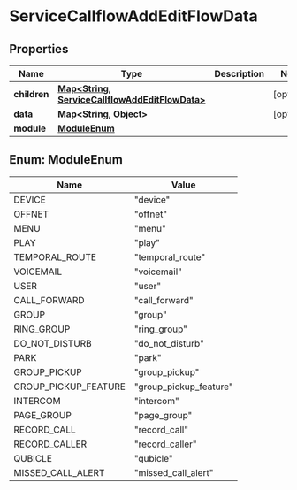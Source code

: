 

# ServiceCallflowAddEditFlowData


## Properties

| Name | Type | Description | Notes |
|------------ | ------------- | ------------- | -------------|
|**children** | [**Map&lt;String, ServiceCallflowAddEditFlowData&gt;**](ServiceCallflowAddEditFlowData.md) |  |  [optional] |
|**data** | **Map&lt;String, Object&gt;** |  |  [optional] |
|**module** | [**ModuleEnum**](#ModuleEnum) |  |  |



## Enum: ModuleEnum

| Name | Value |
|---- | -----|
| DEVICE | &quot;device&quot; |
| OFFNET | &quot;offnet&quot; |
| MENU | &quot;menu&quot; |
| PLAY | &quot;play&quot; |
| TEMPORAL_ROUTE | &quot;temporal_route&quot; |
| VOICEMAIL | &quot;voicemail&quot; |
| USER | &quot;user&quot; |
| CALL_FORWARD | &quot;call_forward&quot; |
| GROUP | &quot;group&quot; |
| RING_GROUP | &quot;ring_group&quot; |
| DO_NOT_DISTURB | &quot;do_not_disturb&quot; |
| PARK | &quot;park&quot; |
| GROUP_PICKUP | &quot;group_pickup&quot; |
| GROUP_PICKUP_FEATURE | &quot;group_pickup_feature&quot; |
| INTERCOM | &quot;intercom&quot; |
| PAGE_GROUP | &quot;page_group&quot; |
| RECORD_CALL | &quot;record_call&quot; |
| RECORD_CALLER | &quot;record_caller&quot; |
| QUBICLE | &quot;qubicle&quot; |
| MISSED_CALL_ALERT | &quot;missed_call_alert&quot; |



